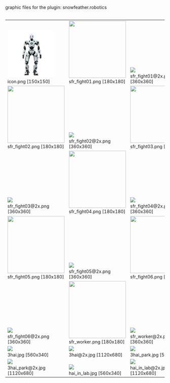 graphic files for the plugin: snowfeather.robotics<br>
<br>
<table>
	<tr valign="bottom">
		<td><a href="https://github.com/zuckung/endless-sky-plugins/blob/main/myplugins/snowfeather.robotics/icon.png"><img src="https://raw.githubusercontent.com/zuckung/endless-sky-plugins/refs/heads/main/myplugins/snowfeather.robotics/icon.png" width="150" height="150"></a><br>
		icon.png [150x150]</td>
		<td><a href="https://github.com/zuckung/endless-sky-plugins/blob/main/myplugins/snowfeather.robotics/images/outfit/sfr_fight01.png"><img src="https://raw.githubusercontent.com/zuckung/endless-sky-plugins/refs/heads/main/myplugins/snowfeather.robotics/images/outfit/sfr_fight01.png" width="180" height="180"></a><br>
		sfr_fight01.png [180x180]</td>
		<td><a href="https://github.com/zuckung/endless-sky-plugins/blob/main/myplugins/snowfeather.robotics/images/outfit/sfr_fight01@2x.png"><img src="https://raw.githubusercontent.com/zuckung/endless-sky-plugins/refs/heads/main/myplugins/snowfeather.robotics/images/outfit/sfr_fight01@2x.png" height="200"></a><br>
		sfr_fight01@2x.png [360x360]</td>
	</tr>
	<tr valign="bottom">
		<td><a href="https://github.com/zuckung/endless-sky-plugins/blob/main/myplugins/snowfeather.robotics/images/outfit/sfr_fight02.png"><img src="https://raw.githubusercontent.com/zuckung/endless-sky-plugins/refs/heads/main/myplugins/snowfeather.robotics/images/outfit/sfr_fight02.png" width="180" height="180"></a><br>
		sfr_fight02.png [180x180]</td>
		<td><a href="https://github.com/zuckung/endless-sky-plugins/blob/main/myplugins/snowfeather.robotics/images/outfit/sfr_fight02@2x.png"><img src="https://raw.githubusercontent.com/zuckung/endless-sky-plugins/refs/heads/main/myplugins/snowfeather.robotics/images/outfit/sfr_fight02@2x.png" height="200"></a><br>
		sfr_fight02@2x.png [360x360]</td>
		<td><a href="https://github.com/zuckung/endless-sky-plugins/blob/main/myplugins/snowfeather.robotics/images/outfit/sfr_fight03.png"><img src="https://raw.githubusercontent.com/zuckung/endless-sky-plugins/refs/heads/main/myplugins/snowfeather.robotics/images/outfit/sfr_fight03.png" width="180" height="180"></a><br>
		sfr_fight03.png [180x180]</td>
	</tr>
	<tr valign="bottom">
		<td><a href="https://github.com/zuckung/endless-sky-plugins/blob/main/myplugins/snowfeather.robotics/images/outfit/sfr_fight03@2x.png"><img src="https://raw.githubusercontent.com/zuckung/endless-sky-plugins/refs/heads/main/myplugins/snowfeather.robotics/images/outfit/sfr_fight03@2x.png" height="200"></a><br>
		sfr_fight03@2x.png [360x360]</td>
		<td><a href="https://github.com/zuckung/endless-sky-plugins/blob/main/myplugins/snowfeather.robotics/images/outfit/sfr_fight04.png"><img src="https://raw.githubusercontent.com/zuckung/endless-sky-plugins/refs/heads/main/myplugins/snowfeather.robotics/images/outfit/sfr_fight04.png" width="180" height="180"></a><br>
		sfr_fight04.png [180x180]</td>
		<td><a href="https://github.com/zuckung/endless-sky-plugins/blob/main/myplugins/snowfeather.robotics/images/outfit/sfr_fight04@2x.png"><img src="https://raw.githubusercontent.com/zuckung/endless-sky-plugins/refs/heads/main/myplugins/snowfeather.robotics/images/outfit/sfr_fight04@2x.png" height="200"></a><br>
		sfr_fight04@2x.png [360x360]</td>
	</tr>
	<tr valign="bottom">
		<td><a href="https://github.com/zuckung/endless-sky-plugins/blob/main/myplugins/snowfeather.robotics/images/outfit/sfr_fight05.png"><img src="https://raw.githubusercontent.com/zuckung/endless-sky-plugins/refs/heads/main/myplugins/snowfeather.robotics/images/outfit/sfr_fight05.png" width="180" height="180"></a><br>
		sfr_fight05.png [180x180]</td>
		<td><a href="https://github.com/zuckung/endless-sky-plugins/blob/main/myplugins/snowfeather.robotics/images/outfit/sfr_fight05@2x.png"><img src="https://raw.githubusercontent.com/zuckung/endless-sky-plugins/refs/heads/main/myplugins/snowfeather.robotics/images/outfit/sfr_fight05@2x.png" height="200"></a><br>
		sfr_fight05@2x.png [360x360]</td>
		<td><a href="https://github.com/zuckung/endless-sky-plugins/blob/main/myplugins/snowfeather.robotics/images/outfit/sfr_fight06.png"><img src="https://raw.githubusercontent.com/zuckung/endless-sky-plugins/refs/heads/main/myplugins/snowfeather.robotics/images/outfit/sfr_fight06.png" width="180" height="180"></a><br>
		sfr_fight06.png [180x180]</td>
	</tr>
	<tr valign="bottom">
		<td><a href="https://github.com/zuckung/endless-sky-plugins/blob/main/myplugins/snowfeather.robotics/images/outfit/sfr_fight06@2x.png"><img src="https://raw.githubusercontent.com/zuckung/endless-sky-plugins/refs/heads/main/myplugins/snowfeather.robotics/images/outfit/sfr_fight06@2x.png" height="200"></a><br>
		sfr_fight06@2x.png [360x360]</td>
		<td><a href="https://github.com/zuckung/endless-sky-plugins/blob/main/myplugins/snowfeather.robotics/images/outfit/sfr_worker.png"><img src="https://raw.githubusercontent.com/zuckung/endless-sky-plugins/refs/heads/main/myplugins/snowfeather.robotics/images/outfit/sfr_worker.png" width="180" height="180"></a><br>
		sfr_worker.png [180x180]</td>
		<td><a href="https://github.com/zuckung/endless-sky-plugins/blob/main/myplugins/snowfeather.robotics/images/outfit/sfr_worker@2x.png"><img src="https://raw.githubusercontent.com/zuckung/endless-sky-plugins/refs/heads/main/myplugins/snowfeather.robotics/images/outfit/sfr_worker@2x.png" height="200"></a><br>
		sfr_worker@2x.png [360x360]</td>
	</tr>
	<tr valign="bottom">
		<td><a href="https://github.com/zuckung/endless-sky-plugins/blob/main/myplugins/snowfeather.robotics/images/scene/3hai.jpg"><img src="https://raw.githubusercontent.com/zuckung/endless-sky-plugins/refs/heads/main/myplugins/snowfeather.robotics/images/scene/3hai.jpg" width="200"></a><br>
		3hai.jpg [560x340]</td>
		<td><a href="https://github.com/zuckung/endless-sky-plugins/blob/main/myplugins/snowfeather.robotics/images/scene/3hai@2x.jpg"><img src="https://raw.githubusercontent.com/zuckung/endless-sky-plugins/refs/heads/main/myplugins/snowfeather.robotics/images/scene/3hai@2x.jpg" width="200"></a><br>
		3hai@2x.jpg [1120x680]</td>
		<td><a href="https://github.com/zuckung/endless-sky-plugins/blob/main/myplugins/snowfeather.robotics/images/scene/3hai_park.jpg"><img src="https://raw.githubusercontent.com/zuckung/endless-sky-plugins/refs/heads/main/myplugins/snowfeather.robotics/images/scene/3hai_park.jpg" width="200"></a><br>
		3hai_park.jpg [560x340]</td>
	</tr>
	<tr valign="bottom">
		<td><a href="https://github.com/zuckung/endless-sky-plugins/blob/main/myplugins/snowfeather.robotics/images/scene/3hai_park@2x.jpg"><img src="https://raw.githubusercontent.com/zuckung/endless-sky-plugins/refs/heads/main/myplugins/snowfeather.robotics/images/scene/3hai_park@2x.jpg" width="200"></a><br>
		3hai_park@2x.jpg [1120x680]</td>
		<td><a href="https://github.com/zuckung/endless-sky-plugins/blob/main/myplugins/snowfeather.robotics/images/scene/hai_in_lab.jpg"><img src="https://raw.githubusercontent.com/zuckung/endless-sky-plugins/refs/heads/main/myplugins/snowfeather.robotics/images/scene/hai_in_lab.jpg" width="200"></a><br>
		hai_in_lab.jpg [560x340]</td>
		<td><a href="https://github.com/zuckung/endless-sky-plugins/blob/main/myplugins/snowfeather.robotics/images/scene/hai_in_lab@2x.jpg"><img src="https://raw.githubusercontent.com/zuckung/endless-sky-plugins/refs/heads/main/myplugins/snowfeather.robotics/images/scene/hai_in_lab@2x.jpg" width="200"></a><br>
		hai_in_lab@2x.jpg [1120x680]</td>
	</tr>
</table>
